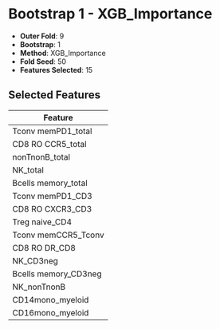 # Bootstrap 1 - XGB_Importance

- **Outer Fold**: 9
- **Bootstrap**: 1
- **Method**: XGB_Importance
- **Fold Seed**: 50
- **Features Selected**: 15

## Selected Features

| Feature |
|---------|
| Tconv memPD1_total |
| CD8 RO CCR5_total |
| nonTnonB_total |
| NK_total |
| Bcells memory_total |
| Tconv memPD1_CD3 |
| CD8 RO CXCR3_CD3 |
| Treg naive_CD4 |
| Tconv memCCR5_Tconv |
| CD8 RO DR_CD8 |
| NK_CD3neg |
| Bcells memory_CD3neg |
| NK_nonTnonB |
| CD14mono_myeloid |
| CD16mono_myeloid |

